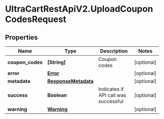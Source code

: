 # UltraCartRestApiV2.UploadCouponCodesRequest

## Properties
Name | Type | Description | Notes
------------ | ------------- | ------------- | -------------
**coupon_codes** | **[String]** | Coupon codes | [optional] 
**error** | [**Error**](Error.md) |  | [optional] 
**metadata** | [**ResponseMetadata**](ResponseMetadata.md) |  | [optional] 
**success** | **Boolean** | Indicates if API call was successful | [optional] 
**warning** | [**Warning**](Warning.md) |  | [optional] 


